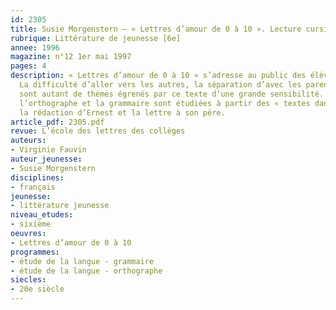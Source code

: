 ```yaml
---
id: 2305
title: Susie Morgenstern – « Lettres d’amour de 0 à 10 ». Lecture cursive 
rubrique: Littérature de jeunesse [6e]
annee: 1996
magazine: n°12 1er mai 1997
pages: 4
description: « Lettres d’amour de 0 à 10 » s’adresse au public des élèves de sixième-cinquième.
  La difficulté d’aller vers les autres, la séparation d’avec les parents, l’amitié
  sont autant de thèmes égrenés par ce texte d’une grande sensibilité. Après le questionnaire,
  l’orthographe et la grammaire sont étudiées à partir des « textes dans le texte » – 
  la rédaction d’Ernest et la lettre à son père.
article_pdf: 2305.pdf
revue: L’école des lettres des collèges
auteurs:
- Virginie Fauvin
auteur_jeunesse:
- Susie Morgenstern
disciplines:
- français
jeunesse:
- littérature jeunesse
niveau_etudes:
- sixième
oeuvres:
- Lettres d’amour de 0 à 10
programmes:
- étude de la langue - grammaire
- étude de la langue - orthographe
siecles:
- 20e siècle
---
```


